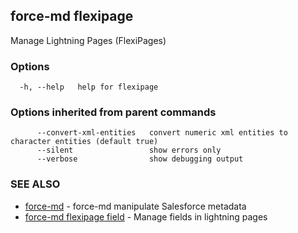 ## force-md flexipage

Manage Lightning Pages (FlexiPages)

### Options

```
  -h, --help   help for flexipage
```

### Options inherited from parent commands

```
      --convert-xml-entities   convert numeric xml entities to character entities (default true)
      --silent                 show errors only
      --verbose                show debugging output
```

### SEE ALSO

* [force-md](force-md.md)	 - force-md manipulate Salesforce metadata
* [force-md flexipage field](force-md_flexipage_field.md)	 - Manage fields in lightning pages

